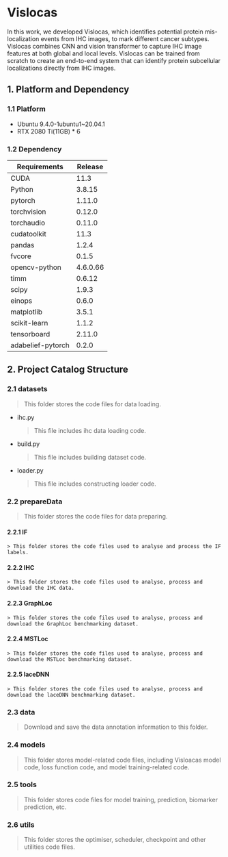 # Vislocas
In this work, we developed Vislocas, which identifies potential protein mis-localization events from IHC images, to mark different cancer subtypes. Vislocas combines CNN and vision transformer to capture IHC image features at both global and local levels. Vislocas can be trained from scratch to create an end-to-end system that can identify protein subcellular localizations directly from IHC images.
## 1. Platform and Dependency
### 1.1 Platform
* Ubuntu 9.4.0-1ubuntu1~20.04.1
* RTX 2080 Ti(11GB) * 6
### 1.2 Dependency
|Requirements|Release|
|----|----|
|CUDA|11.3|
|Python|3.8.15|
|pytorch|1.11.0|
|torchvision|0.12.0|
|torchaudio|0.11.0|
|cudatoolkit|11.3|
|pandas|1.2.4|
|fvcore|0.1.5|
|opencv-python|4.6.0.66|
|timm|0.6.12|
|scipy|1.9.3|
|einops|0.6.0|
|matplotlib|3.5.1|
|scikit-learn|1.1.2|
|tensorboard|2.11.0|
|adabelief-pytorch|0.2.0|
## 2. Project Catalog Structure
### 2.1 datasets
> This folder stores the code files for data loading.
* ihc.py
    > This file includes ihc data loading code.
* build.py
    > This file includes building dataset code.
* loader.py
    > This file includes constructing loader code.
### 2.2 prepareData
> This folder stores the code files for data preparing.
  #### 2.2.1 IF
    > This folder stores the code files used to analyse and process the IF labels. 
  #### 2.2.2 IHC
    > This folder stores the code files used to analyse, process and download the IHC data. 
  #### 2.2.3 GraphLoc
    > This folder stores the code files used to analyse, process and download the GraphLoc benchmarking dataset. 
  #### 2.2.4 MSTLoc
    > This folder stores the code files used to analyse, process and download the MSTLoc benchmarking dataset. 
  #### 2.2.5 laceDNN
    > This folder stores the code files used to analyse, process and download the laceDNN benchmarking dataset. 
### 2.3 data
> Download and save the data annotation information to this folder.
### 2.4 models
> This folder stores model-related code files, including Visloacas model code, loss function code, and model training-related code.
### 2.5 tools
> This folder stores code files for model training, prediction, biomarker prediction, etc.
### 2.6 utils
> This folder stores the optimiser, scheduler, checkpoint and other utilities code files.
